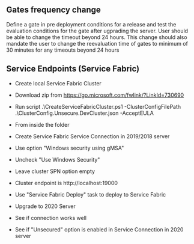 ## Gates frequency change         		
Define a gate in pre deployment conditions for a release and test the evaluation conditions for the gate after ugprading the server. User should be able to change the timeout beyond 24 hours. This change should also mandate the user to change the reevaluation time of gates to minimum of 30 minutes for any timeouts beyond 24 hours		


## Service Endpoints (Service Fabric)


- Create local Service Fabric Cluster
	
- Download zip from https://go.microsoft.com/fwlink/?LinkId=730690
		
		
		
- Run script .\CreateServiceFabricCluster.ps1 -ClusterConfigFilePath .\ClusterConfig.Unsecure.DevCluster.json -AcceptEULA
		
	
	


- From inside the folder


	
	
- Create Service Fabric Service Connection in 2019/2018 server

	

		
		
- Use option  "Windows security using gMSA"
		
		
		
- Uncheck "Use Windows Security"
		
		
		
- Leave cluster SPN option empty
		
		
		
- Cluster endpoint is http://localhost:19000
		
	
	
	
	
- Use "Service Fabric Deploy" task to deploy to Service Fabric
	
	
	
- Upgrade to 2020 Server
	
	
	
- See if connection works well
	
	
	
- See if "Unsecured" option is enabled in Service Connection in 2020 server
